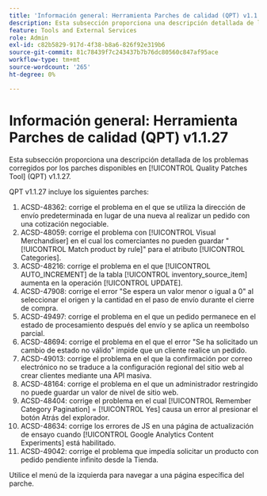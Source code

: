 ```yaml
---
title: 'Información general: Herramienta Parches de calidad (QPT) v1.1.27'
description: Esta subsección proporciona una descripción detallada de los problemas corregidos por los parches disponibles en [!UICONTROL Quality Patches Tool] (QPT) v1.1.27.
feature: Tools and External Services
role: Admin
exl-id: c82b5829-917d-4f38-b8a6-826f92e319b6
source-git-commit: 81c78439f7c243437b7b76dc80560c847af95ace
workflow-type: tm+mt
source-wordcount: '265'
ht-degree: 0%

---
```


# Información general: Herramienta Parches de calidad (QPT) v1.1.27

Esta subsección proporciona una descripción detallada de los problemas corregidos por los parches disponibles en [!UICONTROL Quality Patches Tool] (QPT) v1.1.27.

QPT v1.1.27 incluye los siguientes parches:

1. ACSD-48362: corrige el problema en el que se utiliza la dirección de envío predeterminada en lugar de una nueva al realizar un pedido con una cotización negociable.
1. ACSD-48059: corrige el problema con [!UICONTROL Visual Merchandiser] en el cual los comerciantes no pueden guardar &quot;[!UICONTROL Match product by rule]&quot; para el atributo [!UICONTROL Categories].
1. ACSD-48216: corrige el problema en el que [!UICONTROL AUTO_INCREMENT] de la tabla [!UICONTROL inventory_source_item] aumenta en la operación [!UICONTROL UPDATE].
1. ACSD-47908: corrige el error &quot;Se espera un valor menor o igual a 0&quot; al seleccionar el origen y la cantidad en el paso de envío durante el cierre de compra.
1. ACSD-49497: corrige el problema en el que un pedido permanece en el estado de procesamiento después del envío y se aplica un reembolso parcial.
1. ACSD-48694: corrige el problema en el que el error &quot;Se ha solicitado un cambio de estado no válido&quot; impide que un cliente realice un pedido.
1. ACSD-49013: corrige el problema en el que la confirmación por correo electrónico no se traduce a la configuración regional del sitio web al crear clientes mediante una API masiva.
1. ACSD-48164: corrige el problema en el que un administrador restringido no puede guardar un valor de nivel de sitio web.
1. ACSD-48404: corrige el problema en el cual [!UICONTROL Remember Category Pagination] = [!UICONTROL Yes] causa un error al presionar el botón Atrás del explorador.
1. ACSD-48634: corrige los errores de JS en una página de actualización de ensayo cuando [!UICONTROL Google Analytics Content Experiments] está habilitado.
1. ACSD-49042: corrige el problema que impedía solicitar un producto con pedido pendiente infinito desde la Tienda.

Utilice el menú de la izquierda para navegar a una página específica del parche.
